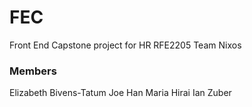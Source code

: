 # FEC
Front End Capstone project for HR RFE2205 Team Nixos

### Members
Elizabeth Bivens-Tatum
Joe Han
Maria Hirai
Ian Zuber